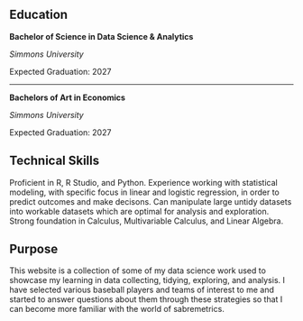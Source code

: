 ## Education

**Bachelor of Science in Data Science & Analytics**

*Simmons University*

Expected Graduation: 2027

---

**Bachelors of Art in Economics**

*Simmons University*

Expected Graduation: 2027


## Technical Skills
Proficient in R, R Studio, and Python.
Experience working with statistical modeling, with specific focus in linear and logistic regression, in order to predict outcomes and make decisons.
Can manipulate large untidy datasets into workable datasets which are optimal for analysis and exploration.
Strong foundation in Calculus, Multivariable Calculus, and Linear Algebra.

## Purpose
This website is a collection of some of my data science work used to showcase my learning in data collecting, tidying, exploring, and analysis. I have selected various baseball players and teams of interest to me and started to answer questions about them through these strategies so that I can become more familiar with the world of sabremetrics.
